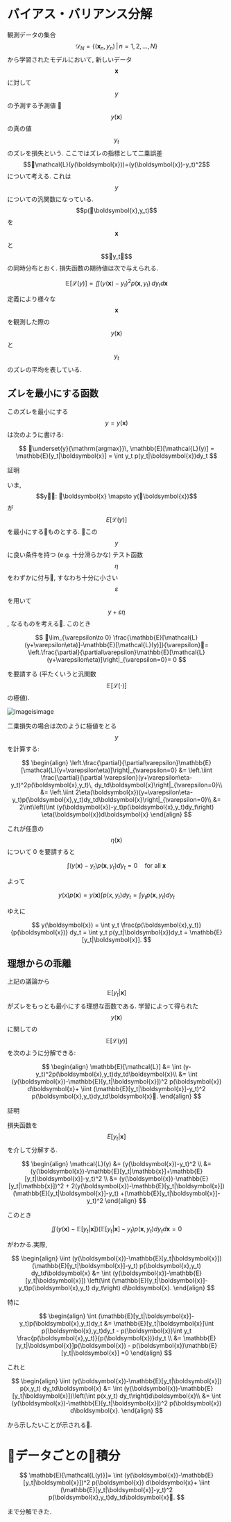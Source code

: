 # バイアス・バリアンス分解

観測データの集合 $$\mathcal{D}_N=\{(\boldsymbol{x}_n,y_n)\, |\, n=1,2,\dots,N\}$$ から学習されたモデルにおいて, 新しいデータ $$\boldsymbol{x}$$ に対して $$y$$ の予測する予測値
$$y(\boldsymbol{x})$$ の真の値 $$y_t$$ のズレを損失という. ここではズレの指標として二乗誤差 $$\mathcal{L}(y(\boldsymbol{x}))=(y(\boldsymbol{x})-y_t)^2$$ について考える. これは $$y$$ についての汎関数になっている. $$p(\boldsymbol{x},y_t)$$ を $$\boldsymbol{x}$$ と $$y_t$$ の同時分布とおく. 損失函数の期待値は次で与えられる.

$$
\mathbb{E}[\mathcal{L}(y)]=\iint (y(\boldsymbol{x})-y_t)^2p(\boldsymbol{x},y_t)\, dy_td\boldsymbol{x}
$$

定義により様々な $$\boldsymbol{x}$$ を観測した際の $$y(\boldsymbol{x})$$ と $$y_t$$ のズレの平均を表している.

## ズレを最小にする函数
このズレを最小にする $$y=y(\boldsymbol{x})$$ は次のように書ける:

$$
\underset{y}{\mathrm{argmax}}\, \mathbb{E}[\mathcal{L}(y)] = \mathbb{E}[y_t|\boldsymbol{x}] = \int y_t p(y_t|\boldsymbol{x})dy_t
$$

証明

いま, $$y: \boldsymbol{x} \mapsto y(\boldsymbol{x})$$ が $$E[\mathcal{L}(y)]$$ を最小にするものとする. この $$y$$ に良い条件を持つ (e.g. 十分滑らかな) テスト函数 $$\eta$$ をわずかに付与, すなわち十分に小さい $$\varepsilon$$ を用いて $$y+\varepsilon\eta$$, なるものを考える. このとき

$$
\lim_{\varepsilon\to 0} \frac{\mathbb{E}[\mathcal{L}(y+\varepsilon\eta)]-\mathbb{E}[\mathcal{L}(y)]}{\varepsilon}= \left.\frac{\partial}{\partial\varepsilon}\mathbb{E}[\mathcal{L}(y+\varepsilon\eta)]\right|_{\varepsilon=0}= 0
$$

を要請する (平たくいうと汎関数 $$\mathbb{E}[\mathcal{L}(\cdot)]$$ の極値).

![imageisimage](images/variational_method.png)

二乗損失の場合は次のように極値をとる $$y$$ を計算する:

$$
\begin{align}
\left.\frac{\partial}{\partial\varepsilon}\mathbb{E}[\mathcal{L}(y+\varepsilon\eta)]\right|_{\varepsilon=0}
&=
\left.\iint \frac{\partial}{\partial \varepsilon}(y+\varepsilon\eta-y_t)^2p(\boldsymbol{x},y_t)\, dy_td\boldsymbol{x}\right|_{\varepsilon=0}\\
&=
\left.\iint 2\eta(\boldsymbol{x})(y+\varepsilon\eta-y_t)p(\boldsymbol{x},y_t)dy_td\boldsymbol{x}\right|_{\varepsilon=0}\\
&=
2\int\left(\int (y(\boldsymbol{x})-y_t)p(\boldsymbol{x},y_t)dy_t\right) \eta(\boldsymbol{x})d\boldsymbol{x}
\end{align}
$$

これが任意の $$\eta(\boldsymbol{x})$$ について 0 を要請すると

$$
\int (y(\boldsymbol{x})-y_t)p(\boldsymbol{x},y_t)dy_t=0 \quad \mathrm{for\ all\ } \boldsymbol{x}
$$

よって

$$
y(x)p(\boldsymbol{x}) = y(\boldsymbol{x})\int p(x,y_t)dy_t = \int y_tp(\boldsymbol{x},y_t)dy_t
$$

ゆえに

$$
y(\boldsymbol{x}) = \int y_t \frac{p(\boldsymbol{x},y_t)}{p(\boldsymbol{x})} dy_t = \int y_t p(y_t|\boldsymbol{x})dy_t = \mathbb{E}[y_t|\boldsymbol{x}].
$$

## 理想からの乖離

上記の議論から $$\mathbb{E}[y_t|\boldsymbol{x}]$$ がズレをもっとも最小にする理想な函数である. 学習によって得られた $$y(\boldsymbol{x})$$ に関しての $$\mathbb{E}[\mathcal{L}(y)]$$ を次のように分解できる:

$$
\begin{align}
\mathbb{E}[\mathcal{L}]
&=
\int (y-y_t)^2p(\boldsymbol{x},y_t)dy_td\boldsymbol{x}\\
&=
\int (y(\boldsymbol{x})-\mathbb{E}[y_t|\boldsymbol{x}])^2 p(\boldsymbol{x}) d\boldsymbol{x}+
\iint (\mathbb{E}[y_t|\boldsymbol{x}]-y_t)^2 p(\boldsymbol{x},y_t)dy_td\boldsymbol{x}.
\end{align}
$$

証明

損失函数を $$E[y_t|\boldsymbol{x}]$$ を介して分解する.

$$
\begin{align}
\mathcal{L}(y)
&=
(y(\boldsymbol{x})-y_t)^2 \\
&=
(y(\boldsymbol{x})-\mathbb{E}[y_t|\mathbb{x}]+\mathbb{E}[y_t|\boldsymbol{x}]-y_t)^2 \\
&=
(y(\boldsymbol{x})-\mathbb{E}[y_t|\mathbb{x}])^2 +
2(y(\boldsymbol{x})-\mathbb{E}[y_t|\boldsymbol{x}])(\mathbb{E}[y_t|\boldsymbol{x}]-y_t)
+(\mathbb{E}[y_t|\boldsymbol{x}]-y_t)^2
\end{align}
$$

このとき

$$
\iint (y(\boldsymbol{x})-\mathbb{E}[y_t|\boldsymbol{x}])(\mathbb{E}[y_t|\boldsymbol{x}]-y_t)p(\boldsymbol{x},y_t) dy_td\boldsymbol{x}=0
$$

がわかる.実際,

$$
\begin{align}
\iint
(y(\boldsymbol{x})-\mathbb{E}[y_t|\boldsymbol{x}])(\mathbb{E}[y_t|\boldsymbol{x}]-y_t)
p(\boldsymbol{x},y_t)
dy_td\boldsymbol{x}
&=
\int (y(\boldsymbol{x})-\mathbb{E}[y_t|\boldsymbol{x}])
\left(\int
(\mathbb{E}[y_t|\boldsymbol{x}]-y_t)p(\boldsymbol{x},y_t)
dy_t\right)
d\boldsymbol{x}.
\end{align}
$$

特に

$$
\begin{align}
\int (\mathbb{E}[y_t|\boldsymbol{x}]-y_t)p(\boldsymbol{x},y_t)dy_t
&=
\mathbb{E}[y_t|\boldsymbol{x}]\int p(\boldsymbol{x},y_t)dy_t - p(\boldsymbol{x})\int y_t \frac{p(\boldsymbol{x},y_t)}{p(\boldsymbol{x})}dy_t \\
&=
\mathbb{E}[y_t|\boldsymbol{x}]p(\boldsymbol{x}) - p(\boldsymbol{x})\mathbb{E}[y_t|\boldsymbol{x}]
=0
\end{align}
$$

これと

$$
\begin{align}
\iint (y(\boldsymbol{x})-\mathbb{E}[y_t|\boldsymbol{x}]) p(x,y_t) dy_td\boldsymbol{x}
&=
\int (y(\boldsymbol{x})-\mathbb{E}[y_t|\boldsymbol{x}])\left(\int p(x,y_t) dy_t\right)d\boldsymbol{x}\\
&=
\int (y(\boldsymbol{x})-\mathbb{E}[y_t|\boldsymbol{x}])^2 p(\boldsymbol{x}) d\boldsymbol{x}.
\end{align}
$$

から示したいことが示される.

# データごとの積分

$$
\mathbb{E}[\mathcal{L(y)}]=
\int (y(\boldsymbol{x})-\mathbb{E}[y_t|\boldsymbol{x}])^2 p(\boldsymbol{x}) d\boldsymbol{x}+
\iint (\mathbb{E}[y_t|\boldsymbol{x}]-y_t)^2 p(\boldsymbol{x},y_t)dy_td\boldsymbol{x}.
$$

まで分解できた.
